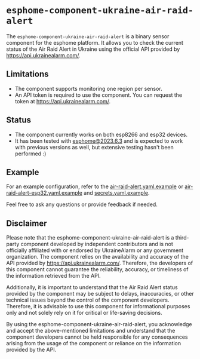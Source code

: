 # `esphome-component-ukraine-air-raid-alert`

The `esphome-component-ukraine-air-raid-alert` is a binary sensor component for the esphome platform.
It allows you to check the current status of the Air Raid Alert in Ukraine using the official API
provided by https://api.ukrainealarm.com/.

## Limitations

* The component supports monitoring one region per sensor.
* An API token is required to use the component. You can request the token at https://api.ukrainealarm.com/.

## Status

* The component currently works on both esp8266 and esp32 devices.
*  It has been tested with esphome@2023.6.3 and is expected to work with previous versions as well,
but extensive testing hasn't been performed :)

## Example

For an example configuration, refer to the [air-raid-alert.yaml.example](air-raid-alert.yaml.example) or [air-raid-alert-esp32.yaml.example](air-raid-alert-esp32.yaml.example) and [secrets.yaml.example](secrets.yaml.example).

Feel free to ask any questions or provide feedback if needed.

## Disclaimer
Please note that the esphome-component-ukraine-air-raid-alert is a third-party component developed by independent
contributors and is not officially affiliated with or endorsed by UkraineAlarm or any government organization.
The component relies on the availability and accuracy of the API provided by https://api.ukrainealarm.com/.
Therefore, the developers of this component cannot guarantee the reliability, accuracy, or timeliness of the
information retrieved from the API.

Additionally, it is important to understand that the Air Raid Alert status provided by the component may be subject
to delays, inaccuracies, or other technical issues beyond the control of the component developers.
Therefore, it is advisable to use this component for informational purposes only and not solely rely on it for
critical or life-saving decisions.

By using the esphome-component-ukraine-air-raid-alert, you acknowledge and accept the above-mentioned limitations 
and understand that the component developers cannot be held responsible for any consequences arising from the usage
of the component or reliance on the information provided by the API.
